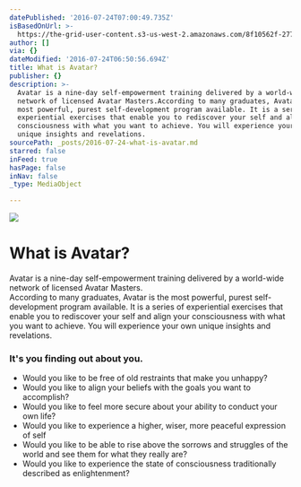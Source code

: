 ```yaml
---
datePublished: '2016-07-24T07:00:49.735Z'
isBasedOnUrl: >-
  https://the-grid-user-content.s3-us-west-2.amazonaws.com/8f10562f-2773-4568-b60e-fc9b0c92ab79.jpg
author: []
via: {}
dateModified: '2016-07-24T06:50:56.694Z'
title: What is Avatar?
publisher: {}
description: >-
  Avatar is a nine-day self-empowerment training delivered by a world-wide
  network of licensed Avatar Masters.According to many graduates, Avatar is the
  most powerful, purest self-development program available. It is a series of
  experiential exercises that enable you to rediscover your self and align your
  consciousness with what you want to achieve. You will experience your own
  unique insights and revelations.
sourcePath: _posts/2016-07-24-what-is-avatar.md
starred: false
inFeed: true
hasPage: false
inNav: false
_type: MediaObject

---
```

![](https://the-grid-user-content.s3-us-west-2.amazonaws.com/8f10562f-2773-4568-b60e-fc9b0c92ab79.jpg)

# What is Avatar?

Avatar is a nine-day self-empowerment training delivered by a world-wide network of licensed Avatar Masters.  
According to many graduates, Avatar is the most powerful, purest self-development program available. It is a series of experiential exercises that enable you to rediscover your self and align your consciousness with what you want to achieve. You will experience your own unique insights and revelations.

### **It's you finding out about you.**

* Would you like to be free of old restraints that make you unhappy?
* Would you like to align your beliefs with the goals you want to accomplish?
* Would you like to feel more secure about your ability to conduct your own life?
* Would you like to experience a higher, wiser, more peaceful expression of self
* Would you like to be able to rise above the sorrows and struggles of the world and see them for what they really are?
* Would you like to experience the state of consciousness traditionally described as enlightenment?